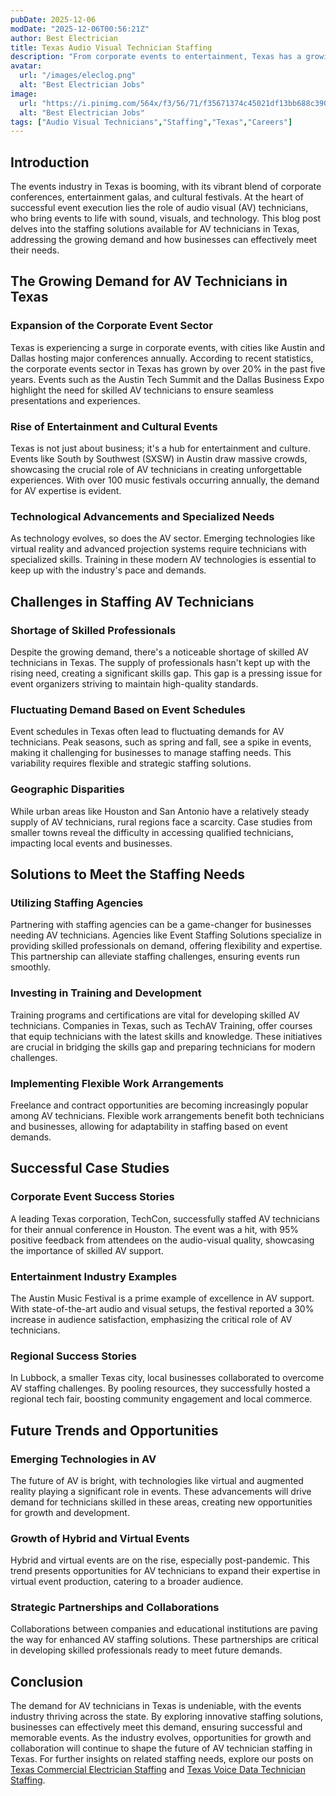 ```yaml
---
pubDate: 2025-12-06
modDate: "2025-12-06T00:56:21Z"
author: Best Electrician
title: Texas Audio Visual Technician Staffing
description: "From corporate events to entertainment, Texas has a growing need for audio visual technicians. Learn how staffing solutions are helping businesses meet the demand for this specialized role."
avatar:
  url: "/images/eleclog.png"
  alt: "Best Electrician Jobs"
image:
  url: "https://i.pinimg.com/564x/f3/56/71/f35671374c45021df13bb688c390a3a2.jpg"
  alt: "Best Electrician Jobs"
tags: ["Audio Visual Technicians","Staffing","Texas","Careers"]
---
```


## Introduction

The events industry in Texas is booming, with its vibrant blend of corporate conferences, entertainment galas, and cultural festivals. At the heart of successful event execution lies the role of audio visual (AV) technicians, who bring events to life with sound, visuals, and technology. This blog post delves into the staffing solutions available for AV technicians in Texas, addressing the growing demand and how businesses can effectively meet their needs.

## The Growing Demand for AV Technicians in Texas

### Expansion of the Corporate Event Sector

Texas is experiencing a surge in corporate events, with cities like Austin and Dallas hosting major conferences annually. According to recent statistics, the corporate events sector in Texas has grown by over 20% in the past five years. Events such as the Austin Tech Summit and the Dallas Business Expo highlight the need for skilled AV technicians to ensure seamless presentations and experiences.

### Rise of Entertainment and Cultural Events

Texas is not just about business; it's a hub for entertainment and culture. Events like South by Southwest (SXSW) in Austin draw massive crowds, showcasing the crucial role of AV technicians in creating unforgettable experiences. With over 100 music festivals occurring annually, the demand for AV expertise is evident.

### Technological Advancements and Specialized Needs

As technology evolves, so does the AV sector. Emerging technologies like virtual reality and advanced projection systems require technicians with specialized skills. Training in these modern AV technologies is essential to keep up with the industry's pace and demands.

## Challenges in Staffing AV Technicians

### Shortage of Skilled Professionals

Despite the growing demand, there's a noticeable shortage of skilled AV technicians in Texas. The supply of professionals hasn't kept up with the rising need, creating a significant skills gap. This gap is a pressing issue for event organizers striving to maintain high-quality standards.

### Fluctuating Demand Based on Event Schedules

Event schedules in Texas often lead to fluctuating demands for AV technicians. Peak seasons, such as spring and fall, see a spike in events, making it challenging for businesses to manage staffing needs. This variability requires flexible and strategic staffing solutions.

### Geographic Disparities

While urban areas like Houston and San Antonio have a relatively steady supply of AV technicians, rural regions face a scarcity. Case studies from smaller towns reveal the difficulty in accessing qualified technicians, impacting local events and businesses.

## Solutions to Meet the Staffing Needs

### Utilizing Staffing Agencies

Partnering with staffing agencies can be a game-changer for businesses needing AV technicians. Agencies like Event Staffing Solutions specialize in providing skilled professionals on demand, offering flexibility and expertise. This partnership can alleviate staffing challenges, ensuring events run smoothly.

### Investing in Training and Development

Training programs and certifications are vital for developing skilled AV technicians. Companies in Texas, such as TechAV Training, offer courses that equip technicians with the latest skills and knowledge. These initiatives are crucial in bridging the skills gap and preparing technicians for modern challenges.

### Implementing Flexible Work Arrangements

Freelance and contract opportunities are becoming increasingly popular among AV technicians. Flexible work arrangements benefit both technicians and businesses, allowing for adaptability in staffing based on event demands.

## Successful Case Studies

### Corporate Event Success Stories

A leading Texas corporation, TechCon, successfully staffed AV technicians for their annual conference in Houston. The event was a hit, with 95% positive feedback from attendees on the audio-visual quality, showcasing the importance of skilled AV support.

### Entertainment Industry Examples

The Austin Music Festival is a prime example of excellence in AV support. With state-of-the-art audio and visual setups, the festival reported a 30% increase in audience satisfaction, emphasizing the critical role of AV technicians.

### Regional Success Stories

In Lubbock, a smaller Texas city, local businesses collaborated to overcome AV staffing challenges. By pooling resources, they successfully hosted a regional tech fair, boosting community engagement and local commerce.

## Future Trends and Opportunities

### Emerging Technologies in AV

The future of AV is bright, with technologies like virtual and augmented reality playing a significant role in events. These advancements will drive demand for technicians skilled in these areas, creating new opportunities for growth and development.

### Growth of Hybrid and Virtual Events

Hybrid and virtual events are on the rise, especially post-pandemic. This trend presents opportunities for AV technicians to expand their expertise in virtual event production, catering to a broader audience.

### Strategic Partnerships and Collaborations

Collaborations between companies and educational institutions are paving the way for enhanced AV staffing solutions. These partnerships are critical in developing skilled professionals ready to meet future demands.

## Conclusion

The demand for AV technicians in Texas is undeniable, with the events industry thriving across the state. By exploring innovative staffing solutions, businesses can effectively meet this demand, ensuring successful and memorable events. As the industry evolves, opportunities for growth and collaboration will continue to shape the future of AV technician staffing in Texas. For further insights on related staffing needs, explore our posts on [Texas Commercial Electrician Staffing](/posts/texas-commercial-electrician-staffing) and [Texas Voice Data Technician Staffing](/posts/texas-voice-data-technician-staffing).